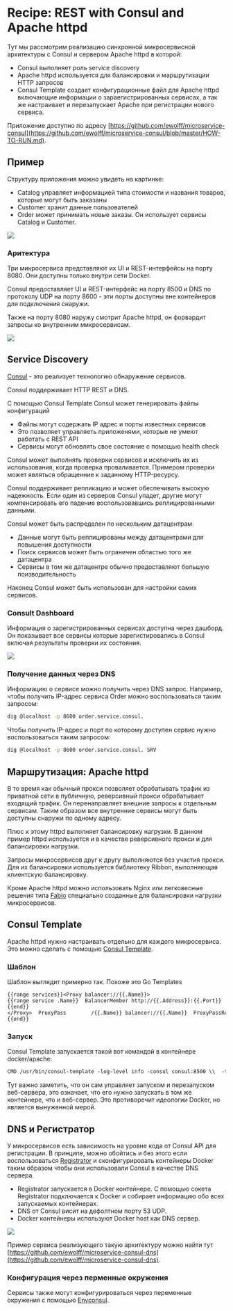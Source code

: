 # Recipe: REST with Consul and Apache httpd
Тут мы рассмотрим реализацию синхронной микросервисной архитектуры с Consul и сервером Apache httpd в которой:
- Consul выполняет роль service discovery
- Apache httpd используется для балансировки и маршрутизации HTTP запросов
- Consul Template создает конфигурационные файл для Apache httpd включающие информации о зараегистрированных сервисах, а так же настраивает и перезапускает Apache при регистрации нового сервиса.

Приложение доступно по адресу [https://github.com/ewolff/microservice-consul](https://github.com/ewolff/microservice-consul/blob/master/HOW-TO-RUN.md).

## Пример
Структуру приложения можно увидеть на картинке:
- Catalog управляет информацией типа стоимости и названия товаров, которые могут быть заказаны
- Customer хранит данные пользователей
- Order может принимать новые заказы. Он использует сервисы Catalog и Customer.

![](attachments/Pasted%20image%2020220508012422.png)

### Аритектура
Три микросервиса представляют их UI и REST-интерфейсы на порту 8080. Они доступны только внутри сети Docker. 

Consul предоставляет UI и REST-интерфейс на порту  8500 и  DNS по протоколу UDP на порту 8600 - эти порты доступны вне контейнеров для подключения снаружи. 

Также на порту 8080 наружу смотрит Apache httpd, он форвардит запросы ко внутренним микросервисам.

![](attachments/Pasted%20image%2020220508020520.png)

## Service Discovery
[Consul](http://www.consul.io/) - это реализует технологию обнаружение сервисов.

Consul поддерживает HTTP REST и DNS.

С помощью Consul Template Consul может генерировать файлы конфигураций
- Файлы могут содержать IP адрес и порты известных сервисов
- Это позволяет управляеть приложенями, которые не умеют работать с REST API
- Сервисы могут обновлять свое состояние с помощью health check

Consul может выполнять проверки сервисов и исключить их из использования, когда проверка проваливается. Примером проверки может являться обращенние к заданному HTTP-ресурсу.

Consul поддерживает репликацию и может обеспечивать высокую надежность. Если один из серверов Consul упадет, другие могут компенсировать его падение воспользовавшись реплицированными данными.

Consul может быть распределен по нескольким датацентрам.
- Данные могут быть реплицированы между датацентрами для повышения доступности
- Поиск сервисов может быть ограничен областью того же датацентра
- Сервисы в том же датацентре обычно предоставляют большую поизводительность

Наконец Consul может быть использован для настройки самих сервисов.

### Consult Dashboard
Информация о зарегистрированных сервисах доступна через дашборд. Он показывает все сервисы которые зарегистировались в Consul включая результаты проверки их состояния.

![](attachments/Pasted%20image%2020220508025849.png)

### Получение данных через DNS
Информацию о сервисе можно получить через DNS запрос. Например, чтобы получить IP-адрес сервиса Order можно воспользоваться таким запросом:
```sh
dig @localhost -p 8600 order.service.consul.
```

Чтобы получить IP-адрес и порт по которому доступен сервис нужно воспользоваться таким запросом:
```sh
dig @localhost -p 8600 order.service.consul. SRV
```

## Маршрутизация: Apache httpd
В то время как обычный прокси позволяет обрабатывать трафик из приватной сети в публичную, реверсивный прокси обрабатывает входящий трафик. Он перенаправляет внешние запросы к отдельным сервисам. Таким образом все внутренние сервисы могут быть доступны снаружи по одному адресу.

Плюс к этому httpd выполняет балансировку нагрузки. В данном пример httpd используется и в качестве реверсивного прокси и для балансировки нагрузки.

Запросы микросервисов друг к другу выполняются без участия прокси. Для их балансировки используется библиотеку Ribbon, выполняющая клиентскую балансировку.

Кроме Apache httpd можно использовать Nginx или легковесные решения типа [Fabio](https://github.com/eBay/fabio) специально созданные для балансировки нагрузки микросервисов.

## Consul Template
Apache httpd нужно настраивать отдельно для каждого микросервиса. Это можно сделать с помощью [Consul Template](https://github.com/hashicorp/consul-template).

### Шаблон
Шаблон выглядит примерно так. Похоже это Go Templates
```
{{range services}}<Proxy balancer://{{.Name}}>{{range service .Name}}  BalancerMember http://{{.Address}}:{{.Port}}{{end}}</Proxy>  ProxyPass        /{{.Name}} balancer://{{.Name}}  ProxyPassReverse /{{.Name}} balancer://{{.Name}}{{end}}
```

### Запуск
Consul Template запускается такой вот командой в контейнере docker/apache:
```bash
CMD /usr/bin/consul-template -log-level info -consul consul:8500 \\  -template "/etc/apache2/sites-enabled/000-default.ctmpl:/etc/apache2/sites-enabled/000-default.conf:apache2ctl -k graceful"
```

Тут важно заметить, что он сам управляет запуском и перезапуском веб-сервера, это означает, что его нужно запускать в том же контейнере, что и веб-сервер. Это противоречит идеологии Docker, но является вынуженной мерой.

## DNS и Регистратор
У микросервисов есть зависимость на уровне кода от Consul API для регистрации. В принципе, можно обойтись и без этого если воспользоваться [Registrator](https://github.com/gliderlabs/registrator) и сконфигурировать контейнеры Docker таким образом чтобы они использовали Consul в качестве DNS сервера.

- Registrator запускается в Docker контейнере. С помощью сокета Registrator подключается к Docker и собирает информацию обо всех запускаемых контейнерах.
- DNS от Consul висит на дефолтном порту 53 UDP.
- Docker контейнеры используют Docker host как DNS сервер.

![](attachments/Pasted%20image%2020220508125431.png)

Пример сервиса реализующего такую архитектуру можно найти тут [https://github.com/ewolff/microservice-consul-dns](https://github.com/ewolff/microservice-consul-dns).

### Конфигурация через перменные окружения
Сервисы также могут конфигурироваться через переменные окружения с помощью [Envconsul](https://github.com/hashicorp/envconsul).


